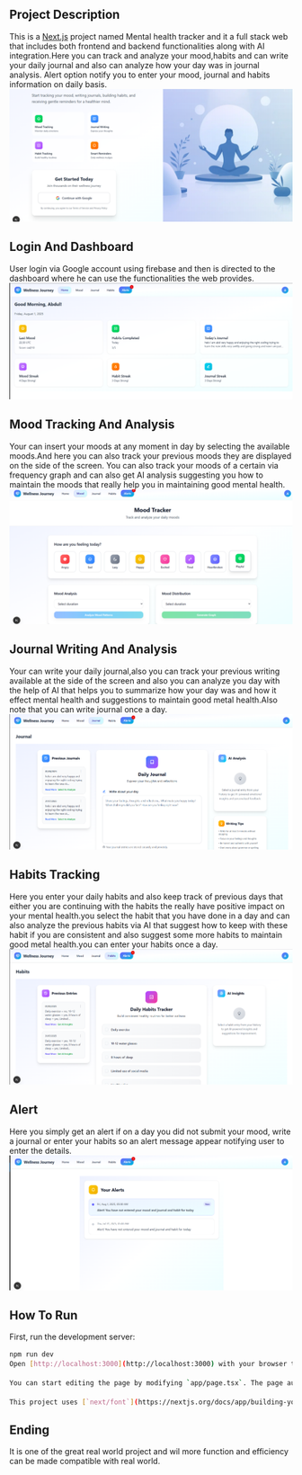 ## Project Description 

This is a [Next.js](https://nextjs.org) project named Mental health tracker and it a full stack web that includes both frontend and backend functionalities along with AI integration.Here you can track and analyze your mood,habits and can write your daily journal and also can analyze how your day was in journal analysis. Alert option notify you to enter your mood, journal and habits information on daily basis.
![login](public/images/login.png)

## Login And Dashboard 

User login via Google account using firebase and then is directed to the dashboard where he can use the functionalities the web provides.
![dashboard](public/images/dashboard.png)

## Mood Tracking And Analysis 

Your can insert your moods at any moment in day by selecting the available moods.And here you can also track your previous moods they are displayed on the side of the screen. You can also track your moods of a certain via frequency graph and can also get AI analysis suggesting you how to maintain the moods that really help you in maintaining good mental health.
![mood](public/images/mood.png)

##  Journal Writing And Analysis 

Your can write your daily journal,also you can track your previous writing available at the side of the screen and also you can analyze you day with the help of AI that helps you to summarize how your day was and how it effect mental health and suggestions to maintain good metal health.Also note that you can write journal once a day.
![journal](public/images/journal.png)

## Habits Tracking

Here you enter your daily habits and also keep track of previous days that either you are continuing with the habits the really have positive impact on your mental health.you select the habit that you have done in a day and can also analyze the previous habits via AI that suggest how to keep with these habit if you are consistent and also suggest some more habits to maintain good metal health.you can enter your habits once a day.
![habit](public/images/habit.png)

## Alert 

Here you simply get an alert if on a day you did not submit your mood, write a journal or enter your habits so an alert message appear notifying user to enter the details.
![alert](public/images/alert.png)

## How To Run

First, run the development server:

```bash
npm run dev
Open [http://localhost:3000](http://localhost:3000) with your browser to see the result.

You can start editing the page by modifying `app/page.tsx`. The page auto-updates as you edit the file.

This project uses [`next/font`](https://nextjs.org/docs/app/building-your-application/optimizing/fonts) to automatically optimize and load [Geist](https://vercel.com/font), a new font family for Vercel.
```
## Ending 

It is one of the great real world project and wil more function and efficiency can be made compatible with real world.


